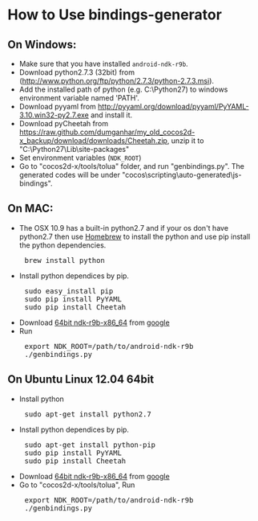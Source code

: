 How to Use bindings-generator
==================

On Windows:
------------

* Make sure that you have installed `android-ndk-r9b`.
* Download python2.7.3 (32bit) from (http://www.python.org/ftp/python/2.7.3/python-2.7.3.msi).
* Add the installed path of python (e.g. C:\Python27) to windows environment variable named 'PATH'.
* Download pyyaml from http://pyyaml.org/download/pyyaml/PyYAML-3.10.win32-py2.7.exe and install it.
* Download pyCheetah from https://raw.github.com/dumganhar/my_old_cocos2d-x_backup/download/downloads/Cheetah.zip, unzip it to "C:\Python27\Lib\site-packages"
* Set environment variables (`NDK_ROOT`)
* Go to "cocos2d-x/tools/tolua" folder, and run "genbindings.py". The generated codes will be under "cocos\scripting\auto-generated\js-bindings".


On MAC:
----------

* The OSX 10.9 has a built-in python2.7 and if your os don't have python2.7 then use [Homebrew](http://brew.sh/) to install the python and use pip install the python dependencies.
<pre>
	brew install python
</pre>

* Install python dependices by pip.
<pre>
    sudo easy_install pip
    sudo pip install PyYAML
	sudo pip install Cheetah
</pre>
    
* Download [64bit ndk-r9b-x86_64](http://dl.google.com/android/ndk/android-ndk-r9b-darwin-x86_64.tar.bz2) from [google](http://developer.android.com/tools/sdk/ndk/index.html)
* Run
<pre>
	export NDK_ROOT=/path/to/android-ndk-r9b
    ./genbindings.py
</pre>


On Ubuntu Linux 12.04 64bit
------------

* Install python
<pre>
	sudo apt-get install python2.7
</pre>
* Install python dependices by pip.
<pre>
	sudo apt-get install python-pip
	sudo pip install PyYAML
	sudo pip install Cheetah
</pre>
* Download [64bit ndk-r9b-x86_64]( https://dl.google.com/android/ndk/android-ndk-r9b-linux-x86_64.tar.bz2) from [google](http://developer.android.com/tools/sdk/ndk/index.html)
* Go to "cocos2d-x/tools/tolua", Run
<pre>
	export NDK_ROOT=/path/to/android-ndk-r9b
    ./genbindings.py
</pre>
